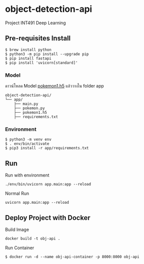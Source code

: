 # object-detection-api
Project INT491 Deep Learning

## Pre-requisites Install
````
$ brew install python
$ python3 -m pip install --upgrade pip
$ pip install fastapi
$ pip install 'uvicorn[standard]'
````
### Model
ดาวน์โหลด Model [pokemon1.h5](https://drive.google.com/file/d/1GULFqHTxJmq-ZIeuEmifEI4BBhdjLds6/view?usp=sharing) แล้ววางใน folder app
````
object-detection-api/
└── app/
    ├── main.py
    ├── pokemon.py
    ├── pokemon1.h5
    ├── requirements.txt
````
### Environment
````
$ python3 -m venv env
$ . env/bin/activate
$ pip3 install -r app/requirements.txt
````
## Run
Run with environment
````
./env/bin/uvicorn app.main:app --reload
````
Normal Run
````
uvicorn app.main:app --reload
````
## Deploy Project with Docker
Build Image
````
docker build -t obj-api .
````
Run Container
````
$ docker run -d --name obj-api-container -p 8000:8000 obj-api
````
